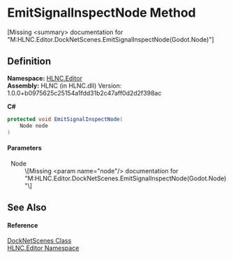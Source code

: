 # EmitSignalInspectNode Method


\[Missing &lt;summary&gt; documentation for "M:HLNC.Editor.DockNetScenes.EmitSignalInspectNode(Godot.Node)"\]



## Definition
**Namespace:** <a href="N_HLNC_Editor">HLNC.Editor</a>  
**Assembly:** HLNC (in HLNC.dll) Version: 1.0.0+b0975625c25154a1fdd31b2c47aff0d2d2f398ac

**C#**
``` C#
protected void EmitSignalInspectNode(
	Node node
)
```



#### Parameters
<dl><dt>  Node</dt><dd>\[Missing &lt;param name="node"/&gt; documentation for "M:HLNC.Editor.DockNetScenes.EmitSignalInspectNode(Godot.Node)"\]</dd></dl>

## See Also


#### Reference
<a href="T_HLNC_Editor_DockNetScenes">DockNetScenes Class</a>  
<a href="N_HLNC_Editor">HLNC.Editor Namespace</a>  
